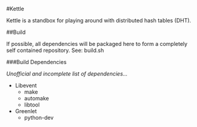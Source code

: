 #Kettle

Kettle is a standbox for playing around with distributed hash tables (DHT).

##Build

If possible, all dependencies will be packaged here to form a completely self contained repository. See: build.sh

###Build Dependencies

*Unofficial and incomplete list of dependencies...*

- Libevent
    - make
    - automake
    - libtool
- Greenlet
    - python-dev


